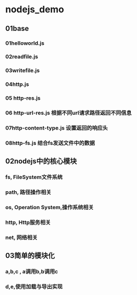 # nodejs_demo
## 01base
### 01helloworld.js
### 02readfile.js
### 03writefile.js
### 04http.js
### 05 http-res.js
### 06 http-url-res.js 根据不同url请求路径返回不同信息
### 07http-content-type.js 设置返回的响应头
### 08http-fs.js 结合fs发送文件中的数据
## 02nodejs中的核心模块
### fs, FileSystem文件系统
### path, 路径操作相关
### os, Operation System,操作系统相关
### http, Http服务相关
### net, 网络相关
## 03简单的模块化
### a,b,c , a调用b,b调用c
### d,e,使用加载与导出实现
